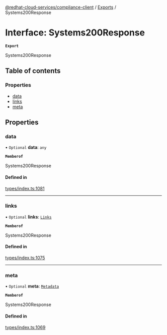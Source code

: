 [@redhat-cloud-services/compliance-client](../README.md) / [Exports](../modules.md) / Systems200Response

# Interface: Systems200Response

**`Export`**

Systems200Response

## Table of contents

### Properties

- [data](Systems200Response.md#data)
- [links](Systems200Response.md#links)
- [meta](Systems200Response.md#meta)

## Properties

### data

• `Optional` **data**: `any`

**`Memberof`**

Systems200Response

#### Defined in

[types/index.ts:1081](https://github.com/RedHatInsights/javascript-clients/blob/main/packages/compliance/types/index.ts#L1081)

___

### links

• `Optional` **links**: [`Links`](Links.md)

**`Memberof`**

Systems200Response

#### Defined in

[types/index.ts:1075](https://github.com/RedHatInsights/javascript-clients/blob/main/packages/compliance/types/index.ts#L1075)

___

### meta

• `Optional` **meta**: [`Metadata`](Metadata.md)

**`Memberof`**

Systems200Response

#### Defined in

[types/index.ts:1069](https://github.com/RedHatInsights/javascript-clients/blob/main/packages/compliance/types/index.ts#L1069)

